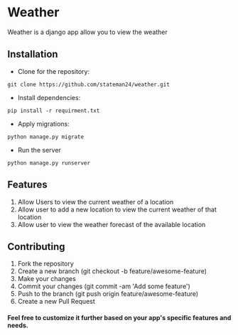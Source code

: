 # Weather

Weather is a django app allow you to view the weather

## Installation
- Clone for the repository:
```shell
git clone https://github.com/stateman24/weather.git
```
- Install dependencies:
```shell
pip install -r requirment.txt
```
- Apply migrations:
```shell
python manage.py migrate
```
- Run the server
```shell
python manage.py runserver
```
## Features 
1. Allow Users to view the current weather of a location 
2. Allow user to add a new location to view the current weather of that location 
3. Allow user to view the weather forecast of the available location 

## Contributing 
1. Fork the repository
2. Create a new branch (git checkout -b feature/awesome-feature)
3. Make your changes
4. Commit your changes (git commit -am 'Add some feature')
5. Push to the branch (git push origin feature/awesome-feature)
6. Create a new Pull Request

#### Feel free to customize it further based on your app's specific features and needs.
